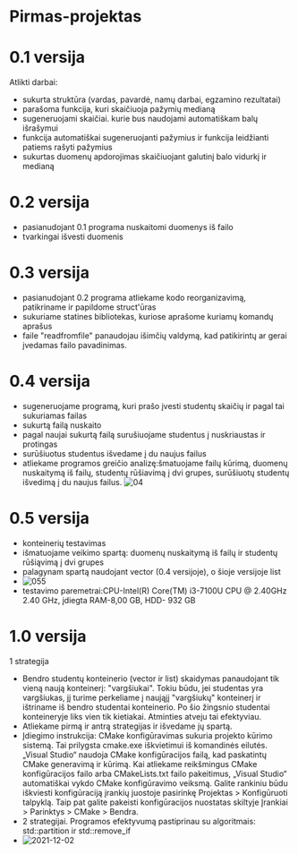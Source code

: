 # Pirmas-projektas
# 0.1 versija
Atlikti darbai:
* sukurta struktūra (vardas, pavardė, namų darbai, egzamino rezultatai)
* parašoma funkcija, kuri skaičiuoja pažymių medianą
* sugeneruojami skaičiai. kurie bus naudojami automatiškam balų išrašymui
* funkcija automatiškai sugeneruojanti pažymius ir funkcija leidžianti patiems rašyti pažymius
* sukurtas duomenų apdorojimas skaičiuojant galutinį balo vidurkį ir medianą
# 0.2 versija
* pasianudojant 0.1 programa nuskaitomi duomenys iš failo
* tvarkingai išvesti duomenis
# 0.3 versija
* pasianudojant 0.2 programa atliekame kodo reorganizavimą, patikriname ir papildome struct'ūras
* sukuriame statines bibliotekas, kuriose aprašome kuriamų komandų aprašus
* faile "readfromfile" panaudojau išimčių valdymą, kad patikirintų ar gerai įvedamas failo pavadinimas.
# 0.4 versija
* sugeneruojame programą, kuri prašo įvesti studentų skaičių ir pagal tai sukuriamas failas
* sukurtą failą nuskaito
* pagal naujai sukurtą failą surušiuojame studentus į nuskriaustas ir protingas
* surūšiuotus studentus išvedame į du naujus failus
* atliekame programos greičio analizę:šmatuojame failų kūrimą, duomenų nuskaitymą iš failų, studentų rūšiavimą į dvi grupes, surūšiuotų studentų išvedimą į du naujus failus.
![04](https://user-images.githubusercontent.com/90273563/142179916-dece84a2-0384-440d-be6c-ba6c5358c030.png)
# 0.5 versija
* konteinerių testavimas
* išmatuojame veikimo spartą: duomenų nuskaitymą iš failų ir studentų rūšiąvimą į dvi grupes
* palagynam spartą naudojant vector (0.4 versijoje), o šioje versijoje list
* ![055](https://user-images.githubusercontent.com/90273563/142179950-38b4d8a4-aa7a-4d13-bac4-dece1625b448.png)
* testavimo paremetrai:CPU-Intel(R) Core(TM) i3-7100U CPU @ 2.40GHz   2.40 GHz, įdiegta RAM-8,00 GB, HDD- 932 GB
# 1.0 versija
1 strategija
* Bendro studentų konteinerio (vector ir list) skaidymas panaudojant tik vieną naują konteinerį: "vargšiukai". Tokiu būdu, jei studentas yra vargšiukas, jį turime perkeliame į naująjį "vargšiukų" konteinerį ir ištriname iš bendro studentai konteinerio. Po šio žingsnio studentai konteineryje liks vien tik kietiakai. Atminties atveju tai efektyviau.
* Atliekame pirmą ir antrą strategijas ir išvedame jų spartą.
* Įdiegimo instrukcija: CMake konfigūravimas sukuria projekto kūrimo sistemą. Tai prilygsta cmake.exe iškvietimui iš komandinės eilutės. „Visual Studio“ naudoja CMake konfigūracijos failą, kad paskatintų CMake generavimą ir kūrimą. Kai atliekame reikšmingus CMake konfigūracijos failo arba CMakeLists.txt failo pakeitimus, „Visual Studio“ automatiškai vykdo CMake konfigūravimo veiksmą. Galite rankiniu būdu iškviesti konfigūraciją įrankių juostoje pasirinkę Projektas > Konfigūruoti talpyklą. Taip pat galite pakeisti konfigūracijos nuostatas skiltyje Įrankiai > Parinktys > CMake > Bendra.
* 2 strategijai. Programos efektyvumą pastiprinau su algoritmais: std::partition ir std::remove_if
* ![2021-12-02](https://user-images.githubusercontent.com/90273563/144511145-314d946d-1ba5-427f-91c6-4e7f9c475b3e.png)
